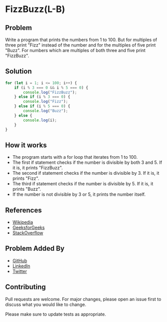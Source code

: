 # FizzBuzz(L-B)

## Problem
Write a program that prints the numbers from 1 to 100. But for multiples of three print "Fizz" instead of the number and for the multiples of five print "Buzz". For numbers which are multiples of both three and five print "FizzBuzz".

## Solution
```javascript
for (let i = 1; i <= 100; i++) {
    if (i % 3 === 0 && i % 5 === 0) {
        console.log("FizzBuzz");
    } else if (i % 3 === 0) {
        console.log("Fizz");
    } else if (i % 5 === 0) {
        console.log("Buzz");
    } else {
        console.log(i);
    }
}
```

## How it works
- The program starts with a for loop that iterates from 1 to 100.
- The first if statement checks if the number is divisible by both 3 and 5. If it is, it prints "FizzBuzz".
- The second if statement checks if the number is divisible by 3. If it is, it prints "Fizz".
- The third if statement checks if the number is divisible by 5. If it is, it prints "Buzz".
- If the number is not divisible by 3 or 5, it prints the number itself.


## References
- [Wikipedia](https://en.wikipedia.org/wiki/Fizz_buzz)
- [GeeksforGeeks](https://www.geeksforgeeks.org/fizz-buzz-program-python/)
- [StackOverflow](https://stackoverflow.com/questions/171765/what-is-the-best-way-to-implement-the-fizzbuzz-test)

## Problem Added By
- [GitHub](https://www.github.com/devvsakib) 
- [LinkedIn](https://www.linkedin.com/in/devvsakib)
- [Twitter](https://twitter.com/devvsakib)


## Contributing
Pull requests are welcome. For major changes, please open an issue first to discuss what you would like to change.

Please make sure to update tests as appropriate.